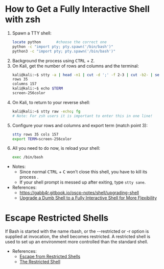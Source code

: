 # How to Get a Fully Interactive Shell with zsh
1. Spawn a TTY shell:
    ```sh
    locate python       #choose the correct one 
    python -c "import pty; pty.spawn('/bin/bash')"
    python3 -c "import pty; pty.spawn('/bin/bash')"
    ```
2. Background the process using <kbd>CTRL</kbd> + <kbd>Z</kbd>.
3. On Kali, get the number of rows and columns and the terminal:
    ```sh
    kali@kali:~$ stty -a | head -n1 | cut -d ';' -f 2-3 | cut -b2- | sed 's/; /\n/'
    rows 35
    columns 157
    kali@kali:~$ echo $TERM
    screen-256color
    ```
4. On Kali, to return to your reverse shell:
    ```sh
    kali@kali:~$ stty raw -echo; fg
    # Note: For zsh users it is important to enter this in one line!
    ```
5. Configure your rows and columns and export term (match point 3):
    ```sh
    stty rows 35 cols 157
    export TERM=screen-256color
    ```
6. All you need to do now, is reload your shell:
    ```sh
    exec /bin/bash
    ```

- Notes:
  - Since normal <kbd>CTRL</kbd> + <kbd>C</kbd> won’t close this shell, you have to kill its process .
  - If your shell prompt is messed up after exiting, type `stty sane`.
- References:
  - https://gabb4r.gitbook.io/oscp-notes/shell/upgrading-shell
  - [Upgrade a Dumb Shell to a Fully Interactive Shell for More Flexibility](https://null-byte.wonderhowto.com/how-to/upgrade-dumb-shell-fully-interactive-shell-for-more-flexibility-0197224/)
  
# Escape Restricted Shells
If Bash is started with the name rbash, or the --restricted or -r option is supplied at invocation, the shell becomes restricted. A restricted shell is used to set up an environment more controlled than the standard shell.
- References:
    - [Escape from Restricted Shells](https://0xffsec.com/handbook/shells/restricted-shells/)
    - [The Restricted Shell](https://www.gnu.org/software/bash/manual/html_node/The-Restricted-Shell.html)
